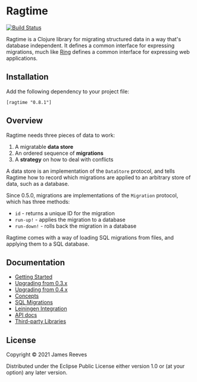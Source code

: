 # Ragtime

[![Build Status](https://travis-ci.org/weavejester/ragtime.svg?branch=master)](https://travis-ci.org/weavejester/ragtime)

Ragtime is a Clojure library for migrating structured data in a way
that's database independent. It defines a common interface for
expressing migrations, much like [Ring][] defines a common interface
for expressing web applications.

[ring]: https://github.com/ring-clojure/ring

## Installation

Add the following dependency to your project file:

    [ragtime "0.8.1"]

## Overview

Ragtime needs three pieces of data to work:

1. A migratable **data store**
2. An ordered sequence of **migrations**
3. A **strategy** on how to deal with conflicts

A data store is an implementation of the `DataStore` protocol, and
tells Ragtime how to record which migrations are applied to an
arbitrary store of data, such as a database.

Since 0.5.0, migrations are implementations of the `Migration` protocol,
which has three methods:

* `id`        - returns a unique ID for the migration
* `run-up!`   - applies the migration to a database
* `run-down!` - rolls back the migration in a database

Ragtime comes with a way of loading SQL migrations from files, and
applying them to a SQL database.

## Documentation

* [Getting Started](https://github.com/weavejester/ragtime/wiki/Getting-Started)
* [Upgrading from 0.3.x](https://github.com/weavejester/ragtime/wiki/Upgrading-from-0.3.x)
* [Upgrading from 0.4.x](https://github.com/weavejester/ragtime/wiki/Upgrading-from-0.4.x)
* [Concepts](https://github.com/weavejester/ragtime/wiki/Concepts)
* [SQL Migrations](https://github.com/weavejester/ragtime/wiki/SQL-Migrations)
* [Leiningen Integration](https://github.com/weavejester/ragtime/wiki/Leiningen-Integration)
* [API docs](http://weavejester.github.io/ragtime)
* [Third-party Libraries](https://github.com/weavejester/ragtime/wiki/Third-party-Libraries)

## License

Copyright © 2021 James Reeves

Distributed under the Eclipse Public License either version 1.0 or (at
your option) any later version.
